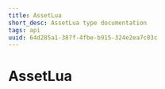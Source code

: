 ```yaml
---
title: AssetLua
short_desc: AssetLua type documentation
tags: api
uuid: 64d285a1-387f-4fbe-b915-324e2ea7c03c
---
```


# AssetLua


